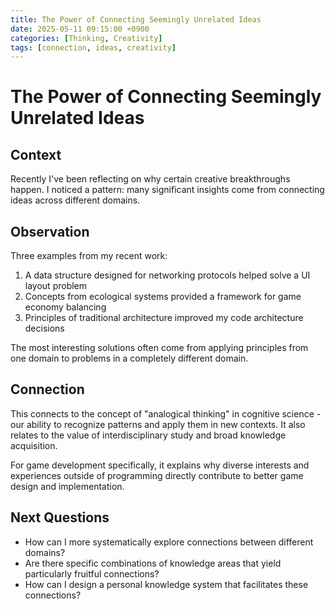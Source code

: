 ```yaml
---
title: The Power of Connecting Seemingly Unrelated Ideas
date: 2025-05-11 09:15:00 +0900
categories: [Thinking, Creativity]
tags: [connection, ideas, creativity]
---
```


# The Power of Connecting Seemingly Unrelated Ideas

## Context

Recently I've been reflecting on why certain creative breakthroughs happen. I noticed a pattern: many significant insights come from connecting ideas across different domains.

## Observation

Three examples from my recent work:

1. A data structure designed for networking protocols helped solve a UI layout problem
2. Concepts from ecological systems provided a framework for game economy balancing
3. Principles of traditional architecture improved my code architecture decisions

The most interesting solutions often come from applying principles from one domain to problems in a completely different domain.

## Connection

This connects to the concept of "analogical thinking" in cognitive science - our ability to recognize patterns and apply them in new contexts. It also relates to the value of interdisciplinary study and broad knowledge acquisition.

For game development specifically, it explains why diverse interests and experiences outside of programming directly contribute to better game design and implementation.

## Next Questions

- How can I more systematically explore connections between different domains?
- Are there specific combinations of knowledge areas that yield particularly fruitful connections?
- How can I design a personal knowledge system that facilitates these connections? 